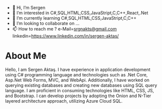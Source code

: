 - 👋 Hi, I’m Sergen
- 👀 I’m interested in C#,SQL,HTML,CSS,JavaStript,C,C++,React,.Net
- 🌱 I’m currently learning C#,SQL,HTML,CSS,JavaStript,C,C++
- 💞️ I’m looking to collaborate on ...
- 📫 How to reach me ?
e-Mail=srgnakts@gmail.com
linkedin=https://www.linkedin.com/in/sergen-aktas/

# About Me
Hello, I am Sergen Aktaş. 
I have experience in application development using C# programming language and technologies such as .Net Core, Asp.Net Web Forms, MVC, and WebApi. Additionally, 
I have worked on querying existing databases and creating new databases using SQL query language.
I am proficient in consuming technologies like HTML, CSS, JS, and Bootstrap.
I can develop projects by adopting the Onion and N-Tier layered architecture approach, utilizing Azure Cloud SQL.
